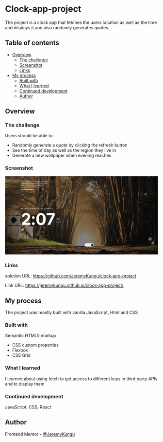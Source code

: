 # Clock-app-project

The project is a clock app that fetches the users location as well as the time and displays it and also randomly generates quotes.

## Table of contents

- [Overview](#overview)
  - [The challenge](#the-challenge)
  - [Screenshot](#screenshot)
  - [Links](#links)
- [My process](#my-process)
  - [Built with](#built-with)
  - [What I learned](#what-i-learned)
  - [Continued development](#continued-development)
  - [Author](#author)

## Overview

### The challenge

Users should be able to:

- Randomly generate a quote by clicking the refresh button
- See the time of day as well as the region they live in
- Generate a new wallpaper when evening reaches

### Screenshot

![](./img/Screenshot%20from%202022-09-02%2014-08-25.png)

### Links

solution URL: https://github.com/JeremyKungu/clock-app-project

Link URL: https://jeremykungu.github.io/clock-app-project/

## My process

The project was mostly built with vanilla JavaScript, Html and CSS

### Built with

Semantic HTML5 markup

- CSS custom properties
- Flexbox
- CSS Grid

### What I learned

I learned about using fetch to get access to different keys in third party APIs and to display them

### Continued development

JavaScript, CSS, React

## Author

Frontend Mentor - [@JeremyKungu](https://github.com/JeremyKungu)
